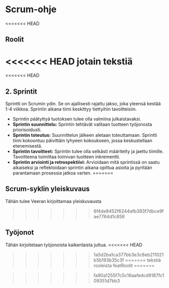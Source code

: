 # Scrum-ohje
<<<<<<< HEAD
## Roolit
<<<<<<< HEAD
jotain tekstiä
=======

<<<<<<< HEAD

## 2. Sprintit
Sprintti on Scrumin ydin. Se on ajallisesti rajattu jakso, joka yleensä kestää 1-4 viikkoa. Sprintin aikana tiimi keskittyy tiettyihin tavoitteisiin.
- Sprintin päätyttyä tuotoksen tulee olla valmiina julkaistavaksi.
- **Sprintin suunnittelu:** Sprintin tehtävät valitaan tuotteen työjonosta priorisoidusti.
- **Sprintin toteutus:** Suunnittelun jälkeen aletaan toteuttamaan. Sprintti tiimi kokoontuu päivittäin lyhyeen kokoukseen, jossa keskustellaan etenemisestä.
- **Sprintin tavoitteet:** Sprintin tulee olla selkästi määritelty ja jaettu tiimille. Tavoitteena toimittaa toimivan tuotteen inkrementti.
- **Sprintin arviointi ja retrospektiivi:**  Arvioidaan mitä sprintissä on saatu aikaiseksi ja reflektoidaan sprintin aikana opittua asioita ja pyritään parantamaan prosessia jatkoa varten.
=======
## Scrum-syklin yleiskuvaus 
Tähän tulee Veeran kirjoittamaa yleiskuvausta

>>>>>>> 6f4de8452f6244afb383f7dbce9fae7764d1c858

## Työjonot

Tähän kirjoitetaan työjonoista kaikenlaista juttua.
<<<<<<< HEAD
>>>>>>> 1a5d2ba1ca377bb3e3c8eb211021b5b193b35c3f
=======
tekstiä rooleista
>>>>>>> featRoolit
=======


>>>>>>> fa90a1255f7c5c16aafedcd9187fc109351d7bb3
